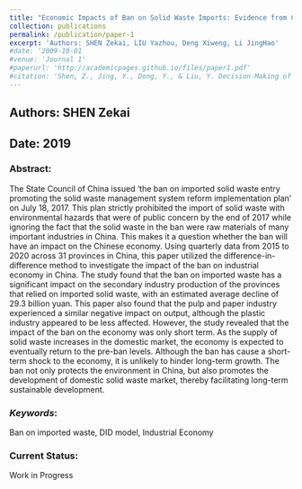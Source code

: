```yaml
---
title: "Economic Impacts of Ban on Solid Waste Imports: Evidence from China"
collection: publications
permalink: /publication/paper-1
excerpt: 'Authors: SHEN Zekai, LIU Yazhou, Deng Xiweng, Li JingHao'
#date: '2009-10-01
#venue: 'Journal 1'
#paperurl: 'http://academicpages.github.io/files/paper1.pdf'
#citation: 'Shen, Z., Jing, Y., Dong, Y., & Liu, Y. Decision-Making of Voters’ Election Behavior: A New Perspective Based on Peak-End Rule. Available at SSRN 4606011.'
---
```


## Authors: SHEN Zekai

## Date: 2019

### Abstract:

The State Council of China issued ‘the ban on imported solid waste entry promoting the solid waste management system reform implementation plan’ on July 18, 2017. This plan strictly prohibited the import of solid waste with environmental hazards that were of public concern by the end of 2017 while ignoring the fact that the solid waste in the ban were raw materials of many important industries in China. This makes it a question whether the ban will have an impact on the Chinese economy. Using quarterly data from 2015 to 2020 across 31 provinces in China, this paper utilized the difference-in-difference method to investigate the impact of the ban on industrial economy in China. The study found that the ban on imported waste has a significant impact on the secondary industry production of the provinces that relied on imported solid waste, with an estimated average decline of 29.3 billion yuan. This paper also found that the pulp and paper industry experienced a similar negative impact on output, although the plastic industry appeared to be less affected. However, the study revealed that the impact of the ban on the economy was only short term. As the supply of solid waste increases in the domestic market, the economy is expected to eventually return to the pre-ban levels. Although the ban has cause a short-term shock to the economy, it is unlikely to hinder long-term growth. The ban not only protects the environment in China, but also promotes the development of domestic solid waste market, thereby facilitating long-term sustainable development.

### *Keywords*: 
Ban on imported waste, DID model, Industrial Economy

### Current Status:  
Work in Progress
